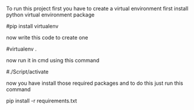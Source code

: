 To run this project first you have to create a virtual environment
first install python virtual environment package

#pip install virtualenv

now write this code to create one

#virtualenv .

now run it in cmd using this command

#./Script/activate

now you have install those required packages and to do this just run this command

pip install -r requirements.txt